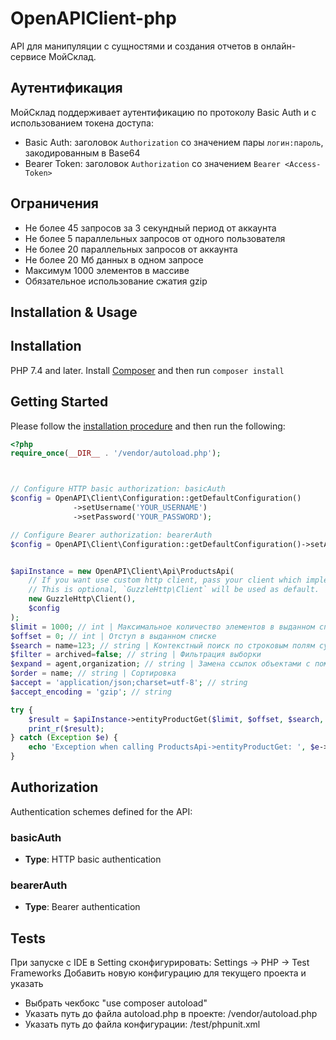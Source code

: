 # OpenAPIClient-php

API для манипуляции с сущностями и создания отчетов в онлайн-сервисе МойСклад.

## Аутентификация

МойСклад поддерживает аутентификацию по протоколу Basic Auth и с использованием токена доступа:
- Basic Auth: заголовок `Authorization` со значением пары `логин:пароль`, закодированным в Base64
- Bearer Token: заголовок `Authorization` со значением `Bearer <Access-Token>`

## Ограничения

- Не более 45 запросов за 3 секундный период от аккаунта
- Не более 5 параллельных запросов от одного пользователя  
- Не более 20 параллельных запросов от аккаунта
- Не более 20 Мб данных в одном запросе
- Максимум 1000 элементов в массиве
- Обязательное использование сжатия gzip



## Installation & Usage

## Installation

PHP 7.4 and later.
Install [Composer](https://getcomposer.org/) and then run `composer install`

## Getting Started

Please follow the [installation procedure](#installation--usage) and then run the following:

```php
<?php
require_once(__DIR__ . '/vendor/autoload.php');



// Configure HTTP basic authorization: basicAuth
$config = OpenAPI\Client\Configuration::getDefaultConfiguration()
              ->setUsername('YOUR_USERNAME')
              ->setPassword('YOUR_PASSWORD');

// Configure Bearer authorization: bearerAuth
$config = OpenAPI\Client\Configuration::getDefaultConfiguration()->setAccessToken('YOUR_ACCESS_TOKEN');


$apiInstance = new OpenAPI\Client\Api\ProductsApi(
    // If you want use custom http client, pass your client which implements `GuzzleHttp\ClientInterface`.
    // This is optional, `GuzzleHttp\Client` will be used as default.
    new GuzzleHttp\Client(),
    $config
);
$limit = 1000; // int | Максимальное количество элементов в выданном списке (максимум 1000)
$offset = 0; // int | Отступ в выданном списке
$search = name=123; // string | Контекстный поиск по строковым полям сущностей
$filter = archived=false; // string | Фильтрация выборки
$expand = agent,organization; // string | Замена ссылок объектами с помощью expand
$order = name; // string | Сортировка
$accept = 'application/json;charset=utf-8'; // string
$accept_encoding = 'gzip'; // string

try {
    $result = $apiInstance->entityProductGet($limit, $offset, $search, $filter, $expand, $order, $accept, $accept_encoding);
    print_r($result);
} catch (Exception $e) {
    echo 'Exception when calling ProductsApi->entityProductGet: ', $e->getMessage(), PHP_EOL;
}

```

## Authorization

Authentication schemes defined for the API:
### basicAuth

- **Type**: HTTP basic authentication

### bearerAuth

- **Type**: Bearer authentication

## Tests

При запуске с IDE в Setting сконфигурировать:
Settings → PHP → Test Frameworks
Добавить новую конфигурацию для текущего проекта и указать
* Выбрать чекбокс "use composer autoload"
* Указать путь до файла autoload.php в проекте: /vendor/autoload.php
* Указать путь до файла конфигурации: /test/phpunit.xml
